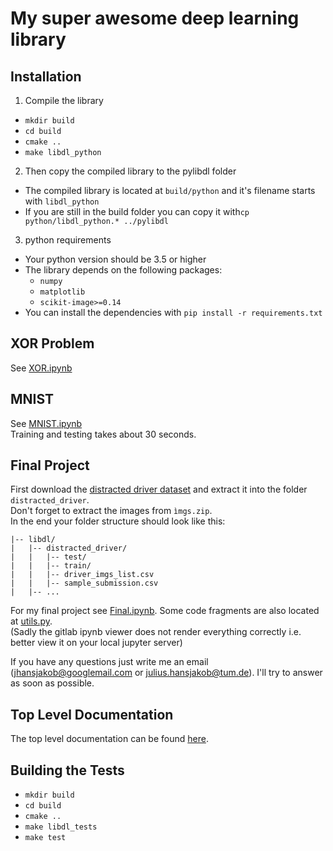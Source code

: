 # My super awesome deep learning library

## Installation
1. Compile the library
 - `mkdir build`
 - `cd build`
 - `cmake ..`
 - `make libdl_python`
2. Then copy the compiled library to the pylibdl folder
 - The compiled library is located at `build/python` and it's filename starts with `libdl_python`
 - If you are still in the build folder you can copy it with`cp python/libdl_python.* ../pylibdl`
3. python requirements  
 - Your python version should be 3.5 or higher
 - The library depends on the following packages:
   - `numpy`
   - `matplotlib`
   - `scikit-image>=0.14`
 - You can install the dependencies with `pip install -r requirements.txt`
 
## XOR Problem
See [XOR.ipynb](XOR.ipynb)

## MNIST
See [MNIST.ipynb](MNIST.ipynb)  
Training and testing takes about 30 seconds. 

## Final Project
First download the [distracted driver dataset](https://www.kaggle.com/c/state-farm-distracted-driver-detection/data) and extract it into the folder `distracted_driver`.  
Don't forget to extract the images from `ìmgs.zip`.  
In the end your folder structure should look like this:
```
|-- libdl/  
|   |-- distracted_driver/  
|   |   |-- test/  
|   |   |-- train/  
|   |   |-- driver_imgs_list.csv  
|   |   |-- sample_submission.csv  
|   |-- ...  
```
For my final project see [Final.ipynb](Final.ipynb). Some code fragments are also located at [utils.py](utils.py).  
(Sadly the gitlab ipynb viewer does not render everything correctly i.e. better view it on your local jupyter server)

If you have any questions just write me an email (jhansjakob@googlemail.com or julius.hansjakob@tum.de). I'll try to answer as soon as possible.

## Top Level Documentation
The top level documentation can be found [here](https://gitlab.lrz.de/hansjakob/libdl/wikis/Top-Level-Documentation).

## Building the Tests
 - `mkdir build`
 - `cd build`
 - `cmake ..`
 - `make libdl_tests`
 - `make test`